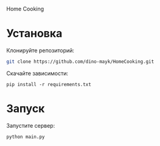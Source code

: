 Home Cooking

# Установка

Клонируйте репозиторий:
```bash
git clone https://github.com/dino-mayk/HomeCooking.git
```

Скачайте зависимости:
```
pip install -r requirements.txt
```

# Запуск 

Запустите сервер:

```shell
python main.py
```
